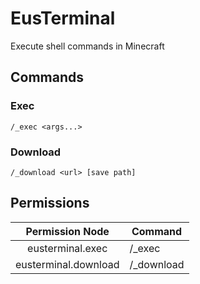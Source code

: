 # EusTerminal
Execute shell commands in Minecraft

## Commands

### Exec

`/_exec <args...>`

### Download

`/_download <url> [save path]`



## Permissions

|   Permission Node    | Command    |
| :------------------: | ---------- |
|   eusterminal.exec   | /_exec     |
| eusterminal.download | /_download |

